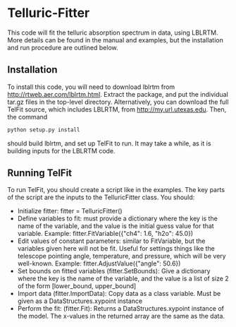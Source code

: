 Telluric-Fitter
===============

This code will fit the telluric absorption spectrum in data, using LBLRTM. More details can be found in the manual and examples, but the installation and run procedure are outlined below.


Installation
------------

To install this code, you will need to download lblrtm from http://rtweb.aer.com/lblrtm.html. Extract the package, and put the individual tar.gz files in the top-level directory. Alternatively, you can download the full TelFit source, which includes LBLRTM, from http://my.url.utexas.edu. Then, the command 

```bash
python setup.py install
```

should build lblrtm, and set up TelFit to run. It may take a while, as it is building inputs for the LBLRTM code.


Running TelFit
--------------

To run TelFit, you should create a script like in the examples. The key parts of the script are the inputs to the TelluricFitter class. You should:

  - Initialize fitter: fitter = TelluricFitter()
  - Define variables to fit: must provide a dictionary where
      the key is the name of the variable, and the value is
      the initial guess value for that variable.
      Example: fitter.FitVariable({"ch4": 1.6, "h2o": 45.0})
  - Edit values of constant parameters: similar to FitVariable,
      but the variables given here will not be fit. Useful for 
      settings things like the telescope pointing angle, temperature,
      and pressure, which will be very well-known.
      Example: fitter.AdjustValue({"angle": 50.6})
  - Set bounds on fitted variables (fitter.SetBounds): Give a dictionary
      where the key is the name of the variable, and the value is
      a list of size 2 of the form [lower_bound, upper_bound]
  - Import data (fitter.ImportData): Copy data as a class variable.
      Must be given as a DataStructures.xypoint instance
  - Perform the fit: (fitter.Fit):
      Returns a DataStructures.xypoint instance of the model. The 
      x-values in the returned array are the same as the data.
